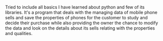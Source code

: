 Tried to include all basics I have learned about python and few of its libraries. It's a program that deals with the managing data of mobile phone sells and save the properties of phones for the customer to study and decide their purchase while also providing the owner the chance to modify the data and look on the details about its sells relating with the properties and qualities.

